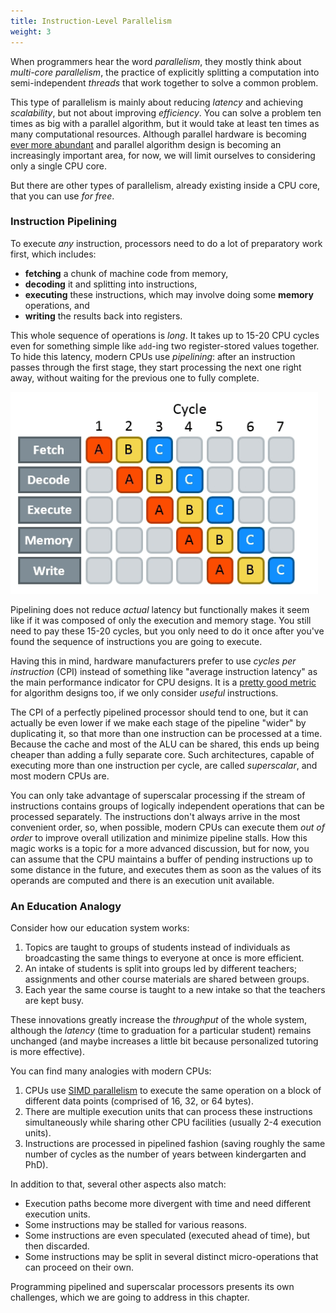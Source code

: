 ```yaml
---
title: Instruction-Level Parallelism
weight: 3
---
```


When programmers hear the word *parallelism*, they mostly think about *multi-core parallelism*, the practice of explicitly splitting a computation into semi-independent *threads* that work together to solve a common problem.

This type of parallelism is mainly about reducing *latency* and achieving *scalability*, but not about improving *efficiency*. You can solve a problem ten times as big with a parallel algorithm, but it would take at least ten times as many computational resources. Although parallel hardware is becoming [ever more abundant](/hpc/complexity/hardware) and parallel algorithm design is becoming an increasingly important area, for now, we will limit ourselves to considering only a single CPU core.

But there are other types of parallelism, already existing inside a CPU core, that you can use *for free*.

<!--

This technique only applies 

Parallel hardware is now everywhere. When you opened this page in your browser, it was retrieved by a 50-core server CPU, then parsed by an 8-core desktop CPU, and then rendered by a 400-core GPU. Not all cores were involved with serving you this page at all times — they might have been doing something else.

Parallelism helps in reducing *latency*. It is important, but for now, our main concern is not *scalability*, but *efficiency* of algorithms.

Sharing computations is an art in itself, but for now, we want to learn how to use resources that we already have more efficiently.

While multi-core parallelism is "cheating," many form of parallelism exist "for free."

Adapting algorithms for parallel hardware is important for achieving *scalability*. In the first part of this book, we will consider this technique "cheating." We only do optimizations that are truly free, and preferably don't take away resources from other processes that might be running concurrently.

-->

### Instruction Pipelining

To execute *any* instruction, processors need to do a lot of preparatory work first, which includes:

- **fetching** a chunk of machine code from memory,
- **decoding** it and splitting into instructions,
- **executing** these instructions, which may involve doing some **memory** operations, and
- **writing** the results back into registers.

This whole sequence of operations is *long*. It takes up to 15-20 CPU cycles even for something simple like `add`-ing two register-stored values together. To hide this latency, modern CPUs use *pipelining*: after an instruction passes through the first stage, they start processing the next one right away, without waiting for the previous one to fully complete.

![](img/pipeline.png)

Pipelining does not reduce *actual* latency but functionally makes it seem like if it was composed of only the execution and memory stage. You still need to pay these 15-20 cycles, but you only need to do it once after you've found the sequence of instructions you are going to execute.

Having this in mind, hardware manufacturers prefer to use *cycles per instruction* (CPI) instead of something like "average instruction latency" as the main performance indicator for CPU designs. It is a [pretty good metric](/hpc/profiling/benchmarking) for algorithm designs too, if we only consider *useful* instructions.

The CPI of a perfectly pipelined processor should tend to one, but it can actually be even lower if we make each stage of the pipeline "wider" by duplicating it, so that more than one instruction can be processed at a time. Because the cache and most of the ALU can be shared, this ends up being cheaper than adding a fully separate core. Such architectures, capable of executing more than one instruction per cycle, are called *superscalar*, and most modern CPUs are.

You can only take advantage of superscalar processing if the stream of instructions contains groups of logically independent operations that can be processed separately. The instructions don't always arrive in the most convenient order, so, when possible, modern CPUs can execute them *out of order* to improve overall utilization and minimize pipeline stalls. How this magic works is a topic for a more advanced discussion<!--[a more advanced discussion](scheduling)-->, but for now, you can assume that the CPU maintains a buffer of pending instructions up to some distance in the future, and executes them as soon as the values of its operands are computed and there is an execution unit available.

### An Education Analogy

Consider how our education system works:

1. Topics are taught to groups of students instead of individuals as broadcasting the same things to everyone at once is more efficient.
2. An intake of students is split into groups led by different teachers; assignments and other course materials are shared between groups.
3. Each year the same course is taught to a new intake so that the teachers are kept busy.

These innovations greatly increase the *throughput* of the whole system, although the *latency* (time to graduation for a particular student) remains unchanged (and maybe increases a little bit because personalized tutoring is more effective).

You can find many analogies with modern CPUs:

1. CPUs use [SIMD parallelism](/hpc/simd) to execute the same operation on a block of different data points (comprised of 16, 32, or 64 bytes).
2. There are multiple execution units that can process these instructions simultaneously while sharing other CPU facilities (usually 2-4 execution units).
3. Instructions are processed in pipelined fashion (saving roughly the same number of cycles as the number of years between kindergarten and PhD).

<!-- You can continue "up:" there are multiple school branches (cores), multiple schools (computers), etc. -->

In addition to that, several other aspects also match:

- Execution paths become more divergent with time and need different execution units.
- Some instructions may be stalled for various reasons.
- Some instructions are even speculated (executed ahead of time), but then discarded.
- Some instructions may be split in several distinct micro-operations that can proceed on their own.

Programming pipelined and superscalar processors presents its own challenges, which we are going to address in this chapter.
